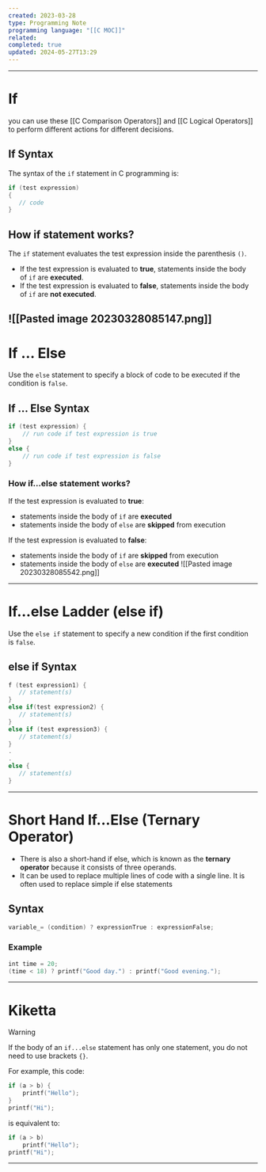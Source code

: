```yaml
---
created: 2023-03-28
type: Programming Note
programming language: "[[C MOC]]"
related: 
completed: true
updated: 2024-05-27T13:29
---
```

---
# If 
you can use these [[C Comparison Operators]] and [[C Logical Operators]] to perform different actions for different decisions.

## If Syntax 

The syntax of the `if` statement in C programming is:
```c
if (test expression) 
{
   // code
}
```

## How if statement works?

The `if` statement evaluates the test expression inside the parenthesis `()`.

-   If the test expression is evaluated to **true**, statements inside the body of `if` are **executed**.
-   If the test expression is evaluated to **false**, statements inside the body of `if` are **not executed**.

 ![[Pasted image 20230328085147.png]]
---

# If ... Else 
Use the `else` statement to specify a block of code to be executed if the condition is `false`.

## If ... Else Syntax 
```c
if (test expression) {
    // run code if test expression is true
}
else {
    // run code if test expression is false
}
```

### How if...else statement works?

If the test expression is evaluated to **true**:
-   statements inside the body of `if` are **executed**
-   statements inside the body of `else` are **skipped** from execution

If the test expression is evaluated to **false**:
-   statements inside the body of `if` are **skipped** from execution
-   statements inside the body of `else` are **executed**
![[Pasted image 20230328085542.png]]
---

# If...else Ladder (else if)
Use the `else if` statement to specify a new condition if the first condition is `false`.

## else if Syntax
```c
f (test expression1) {
   // statement(s)
}
else if(test expression2) {
   // statement(s)
}
else if (test expression3) {
   // statement(s)
}
.
.
else {
   // statement(s)
}
```

---

# Short Hand If...Else (Ternary Operator)
- There is also a short-hand if else, which is known as the **ternary operator** because it consists of three operands. 
- It can be used to replace multiple lines of code with a single line. It is often used to replace simple if else statements

## Syntax
```c
variable_= (condition) ? expressionTrue : expressionFalse;
```

### Example
```c
int time = 20;  
(time < 18) ? printf("Good day.") : printf("Good evening.");
```

---
# Kiketta 
>[!warning]
>If the body of an `if...else` statement has only one statement, you do not need to use brackets `{}`.

For example, this code:
```c
if (a > b) {
    printf("Hello");
}
printf("Hi");
```

is equivalent to:
```c
if (a > b)
    printf("Hello");
printf("Hi");
```

---